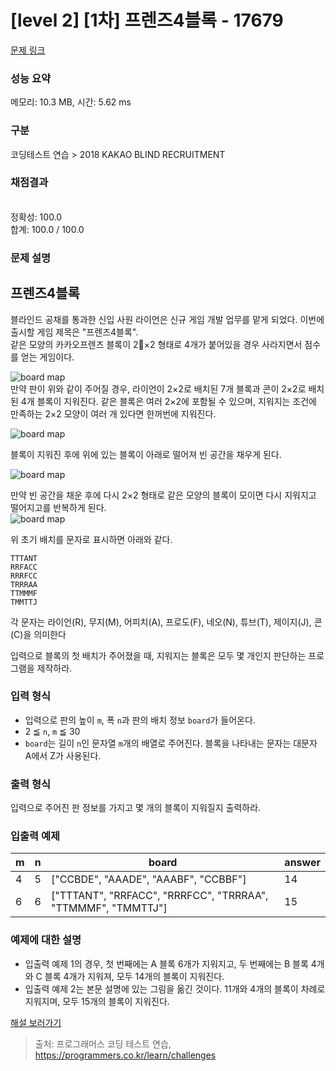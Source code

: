 # [level 2] [1차] 프렌즈4블록 - 17679 

[문제 링크](https://school.programmers.co.kr/learn/courses/30/lessons/17679) 

### 성능 요약

메모리: 10.3 MB, 시간: 5.62 ms

### 구분

코딩테스트 연습 > 2018 KAKAO BLIND RECRUITMENT

### 채점결과

<br/>정확성: 100.0<br/>합계: 100.0 / 100.0

### 문제 설명

<h2>프렌즈4블록</h2>

<p>블라인드 공채를 통과한 신입 사원 라이언은 신규 게임 개발 업무를 맡게 되었다. 이번에 출시할 게임 제목은 "프렌즈4블록".<br>
같은 모양의 카카오프렌즈 블록이 2×2 형태로 4개가 붙어있을 경우 사라지면서 점수를 얻는 게임이다.</p>

<p><img src="http://t1.kakaocdn.net/welcome2018/pang1.png" title="Friends 4 block!" alt="board map"><br>
만약 판이 위와 같이 주어질 경우, 라이언이 2×2로 배치된 7개 블록과 콘이 2×2로 배치된 4개 블록이 지워진다. 같은 블록은 여러 2×2에 포함될 수 있으며, 지워지는 조건에 만족하는 2×2 모양이 여러 개 있다면 한꺼번에 지워진다.</p>

<p><img src="http://t1.kakaocdn.net/welcome2018/pang2.png" title="Friends 4 block!" alt="board map"></p>

<p>블록이 지워진 후에 위에 있는 블록이 아래로 떨어져 빈 공간을 채우게 된다.</p>

<p><img src="http://t1.kakaocdn.net/welcome2018/pang3.png" title="Friends 4 block!" alt="board map"></p>

<p>만약 빈 공간을 채운 후에 다시 2×2 형태로 같은 모양의 블록이 모이면 다시 지워지고 떨어지고를 반복하게 된다.<br>
<img src="http://t1.kakaocdn.net/welcome2018/pang4.png" title="Friends 4 block!" alt="board map"></p>

<p>위 초기 배치를 문자로 표시하면 아래와 같다.</p>
<div class="highlight"><pre class="codehilite"><code>TTTANT
RRFACC
RRRFCC
TRRRAA
TTMMMF
TMMTTJ
</code></pre></div>
<p>각 문자는 라이언(R), 무지(M), 어피치(A), 프로도(F), 네오(N), 튜브(T), 제이지(J), 콘(C)을 의미한다</p>

<p>입력으로 블록의 첫 배치가 주어졌을 때, 지워지는 블록은 모두 몇 개인지 판단하는 프로그램을 제작하라.</p>

<h3>입력 형식</h3>

<ul>
<li>입력으로 판의 높이 <code>m</code>, 폭 <code>n</code>과 판의 배치 정보 <code>board</code>가 들어온다.</li>
<li>2 ≦ <code>n</code>, <code>m</code> ≦ 30</li>
<li><code>board</code>는 길이 <code>n</code>인 문자열 <code>m</code>개의 배열로 주어진다. 블록을 나타내는 문자는 대문자 A에서 Z가 사용된다.</li>
</ul>

<h3>출력 형식</h3>

<p>입력으로 주어진 판 정보를 가지고 몇 개의 블록이 지워질지 출력하라.</p>

<h3>입출력 예제</h3>
<table class="table">
        <thead><tr>
<th>m</th>
<th>n</th>
<th>board</th>
<th>answer</th>
</tr>
</thead>
        <tbody><tr>
<td>4</td>
<td>5</td>
<td>["CCBDE", "AAADE", "AAABF", "CCBBF"]</td>
<td>14</td>
</tr>
<tr>
<td>6</td>
<td>6</td>
<td>["TTTANT", "RRFACC", "RRRFCC", "TRRRAA", "TTMMMF", "TMMTTJ"]</td>
<td>15</td>
</tr>
</tbody>
      </table>
<h3>예제에 대한 설명</h3>

<ul>
<li>입출력 예제 1의 경우, 첫 번째에는 A 블록 6개가 지워지고, 두 번째에는 B 블록 4개와 C 블록 4개가 지워져, 모두 14개의 블록이 지워진다.</li>
<li>입출력 예제 2는 본문 설명에 있는 그림을 옮긴 것이다. 11개와 4개의 블록이 차례로 지워지며, 모두 15개의 블록이 지워진다.</li>
</ul>

<p><a href="http://tech.kakao.com/2017/09/27/kakao-blind-recruitment-round-1/" target="_blank" rel="noopener">해설 보러가기</a></p>


> 출처: 프로그래머스 코딩 테스트 연습, https://programmers.co.kr/learn/challenges